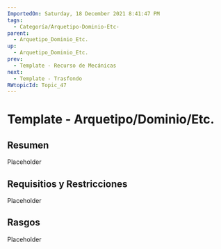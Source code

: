 ```yaml
---
ImportedOn: Saturday, 18 December 2021 8:41:47 PM
tags:
  - Categoría/Arquetipo-Dominio-Etc-
parent:
  - Arquetipo_Dominio_Etc.
up:
  - Arquetipo_Dominio_Etc.
prev:
  - Template - Recurso de Mecánicas
next:
  - Template - Trasfondo
RWtopicId: Topic_47
---
```

# Template - Arquetipo/Dominio/Etc.
## Resumen
Placeholder

## Requisitios y Restricciones
Placeholder

## Rasgos
Placeholder

